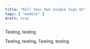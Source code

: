 ```yaml
---
title: "Roll Your Own Single Sign On"
tags: [ "module" ]
draft: true
---
```


Testing, testing

<!--more-->

Testing, testing, Testing, testing
